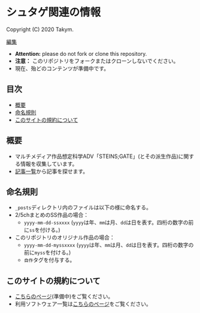 # シュタゲ関連の情報
Copyright (C) 2020 Takym.

[編集](https://github.com/Takym/shutage/)

* **Attention:** please do not fork or clone this repository.
* **注意：** このリポジトリをフォークまたはクローンしないでください。
* 現在、殆どのコンテンツが準備中です。

## 目次
* [概要](#summary)
* [命名規則](#naming_convention)
* [このサイトの規約について](#terms)

## 概要 <a id="summary"></a>
* マルチメディア作品想定科学ADV「STEINS;GATE」(とその派生作品)に関する情報を収集しています。
* [記事一覧](https://takym.github.io/shutage/articles/tags.html)から記事を探せます。

## 命名規則 <a id="naming_convention"></a>
* `_posts`ディレクトリ内のファイルは以下の様に命名する。
* 2/5chまとめのSS作品の場合：
	* `yyyy-mm-dd-ssxxxx` (`yyyy`は年、`mm`は月、`dd`は日を表す。四桁の数字の前に`ss`を付ける。)
* このリポジトリのオリジナル作品の場合：
	* `yyyy-mm-dd-myssxxxx` (`yyyy`は年、`mm`は月、`dd`は日を表す。四桁の数字の前に`myss`を付ける。)
	* `自作`タグを付与する。

## このサイトの規約について <a id="terms"></a>
* [こちらのページ](./LICENSE.md)(準備中)をご覧ください。
* 利用ソフトウェア一覧は[こちらのページ](./using_softwares.md)をご覧ください。
